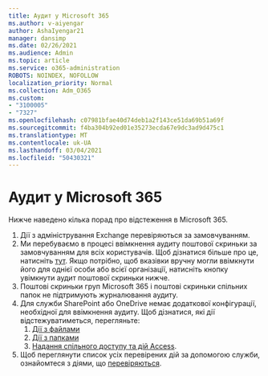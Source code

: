 ```yaml
---
title: Аудит у Microsoft 365
ms.author: v-aiyengar
author: AshaIyengar21
manager: dansimp
ms.date: 02/26/2021
ms.audience: Admin
ms.topic: article
ms.service: o365-administration
ROBOTS: NOINDEX, NOFOLLOW
localization_priority: Normal
ms.collection: Adm_O365
ms.custom:
- "3100005"
- "7327"
ms.openlocfilehash: c07981bfae40d74deb1a2f143ce51da69b51a69f
ms.sourcegitcommit: f4ba304b92ed01e35273ecda67e9dc3ad9d475c1
ms.translationtype: MT
ms.contentlocale: uk-UA
ms.lasthandoff: 03/04/2021
ms.locfileid: "50430321"
---
```

# <a name="auditing-in-microsoft-365"></a>Аудит у Microsoft 365

Нижче наведено кілька порад про відстеження в Microsoft 365.

1. Дії з адміністрування Exchange перевіряються за замовчуванням.
1. Ми перебуваємо в процесі ввімкнення аудиту поштової скриньки за замовчуванням для всіх користувачів. Щоб дізнатися більше про це, натисніть [тут](https://techcommunity.microsoft.com/t5/Security-Privacy-and-Compliance/Exchange-Mailbox-Auditing-will-be-enabled-by-default/ba-p/215171). Якщо потрібно, щоб вказівки вручну могли ввімкнути його для однієї особи або всієї організації, натисніть кнопку увімкнути аудит поштової скриньки нижче.
1. Поштові скриньки груп Microsoft 365 і поштові скриньки спільних папок не підтримують журналювання аудиту.
1. Для служби SharePoint або OneDrive немає додаткової конфігурації, необхідної для ввімкнення аудиту. Щоб дізнатися, які дії відстежуватиметься, перегляньте:
    1. [Дії з файлами](https://docs.microsoft.com/office365/securitycompliance/search-the-audit-log-in-security-and-compliance#file-and-page-activities)
    1. [Дії з папками](https://docs.microsoft.com/office365/securitycompliance/search-the-audit-log-in-security-and-compliance#folder-activities)
    1. [Надання спільного доступу та дій Access](https://docs.microsoft.com/office365/securitycompliance/search-the-audit-log-in-security-and-compliance#sharing-and-access-request-activities).
1. Щоб переглянути список усіх перевірених дій за допомогою служби, ознайомтеся з діями, що [перевіряються](https://docs.microsoft.com/office365/securitycompliance/search-the-audit-log-in-security-and-compliance#audited-activities).
